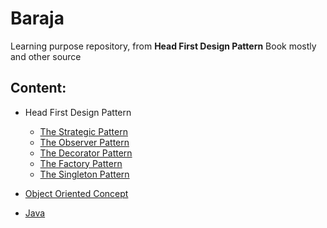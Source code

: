 # Baraja
Learning purpose repository, from **Head First Design Pattern** Book mostly and other source

## Content:
- Head First Design Pattern
	- [The Strategic Pattern](https://github.com/harrisfz/baraja-design-pattern/tree/master/src/io/sago/baraja/design/pattern/strategic)
	- [The Observer Pattern](https://github.com/harrisfz/baraja-design-pattern/tree/master/src/io/sago/baraja/design/pattern/observer)
	- [The Decorator Pattern](https://github.com/harrisfz/baraja-design-pattern/tree/master/src/io/sago/baraja/design/pattern/decorator)
	- [The Factory Pattern](https://github.com/harrisfz/baraja-design-pattern/tree/master/src/io/sago/baraja/design/pattern/factory/bookexample)
	- [The Singleton Pattern](https://github.com/harrisfz/baraja-design-pattern/tree/master/src/io/sago/baraja/design/pattern/singleton)

- [Object Oriented Concept](https://www.javatpoint.com/java-oops-concepts)
- [Java]()

